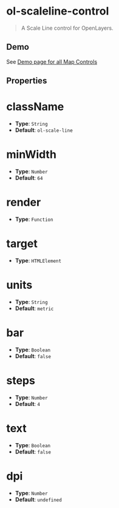 # ol-scaleline-control

> A Scale Line control for OpenLayers.

## Demo

See [Demo page for all Map Controls](../index.md)

## Properties

# className

- **Type**: `String`
- **Default**: `ol-scale-line`

# minWidth

- **Type**: `Number`
- **Default**: `64`

# render

- **Type**: `Function`

# target

- **Type**: `HTMLElement`

# units

- **Type**: `String`
- **Default**: `metric`

# bar

- **Type**: `Boolean`
- **Default**: `false`

# steps

- **Type**: `Number`
- **Default**: `4`

# text

- **Type**: `Boolean`
- **Default**: `false`

# dpi

- **Type**: `Number`
- **Default**: `undefined`
